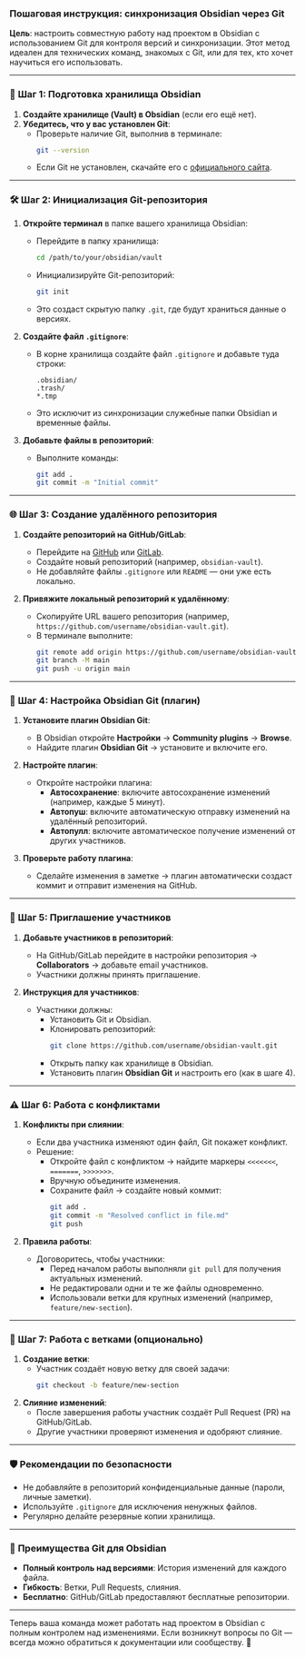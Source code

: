 ### Пошаговая инструкция: синхронизация Obsidian через Git  
**Цель**: настроить совместную работу над проектом в Obsidian с использованием Git для контроля версий и синхронизации. Этот метод идеален для технических команд, знакомых с Git, или для тех, кто хочет научиться его использовать.

---

### 📂 **Шаг 1: Подготовка хранилища Obsidian**
1. **Создайте хранилище (Vault) в Obsidian** (если его ещё нет).  
2. **Убедитесь, что у вас установлен Git**:
   - Проверьте наличие Git, выполнив в терминале:
     ```bash
     git --version
     ```
   - Если Git не установлен, скачайте его с [официального сайта](https://git-scm.com/).

---

### 🛠 **Шаг 2: Инициализация Git-репозитория**
1. **Откройте терминал** в папке вашего хранилища Obsidian:
   - Перейдите в папку хранилища:
     ```bash
     cd /path/to/your/obsidian/vault
     ```
   - Инициализируйте Git-репозиторий:
     ```bash
     git init
     ```
   - Это создаст скрытую папку `.git`, где будут храниться данные о версиях.

2. **Создайте файл `.gitignore`**:
   - В корне хранилища создайте файл `.gitignore` и добавьте туда строки:
     ```
     .obsidian/
     .trash/
     *.tmp
     ```
   - Это исключит из синхронизации служебные папки Obsidian и временные файлы.

3. **Добавьте файлы в репозиторий**:
   - Выполните команды:
     ```bash
     git add .
     git commit -m "Initial commit"
     ```

---

### 🌐 **Шаг 3: Создание удалённого репозитория**
1. **Создайте репозиторий на GitHub/GitLab**:
   - Перейдите на [GitHub](https://github.com) или [GitLab](https://gitlab.com).  
   - Создайте новый репозиторий (например, `obsidian-vault`).  
   - Не добавляйте файлы `.gitignore` или `README` — они уже есть локально.

2. **Привяжите локальный репозиторий к удалённому**:
   - Скопируйте URL вашего репозитория (например, `https://github.com/username/obsidian-vault.git`).  
   - В терминале выполните:
     ```bash
     git remote add origin https://github.com/username/obsidian-vault.git
     git branch -M main
     git push -u origin main
     ```

---

### 🔄 **Шаг 4: Настройка Obsidian Git (плагин)**
1. **Установите плагин Obsidian Git**:
   - В Obsidian откройте **Настройки** → **Community plugins** → **Browse**.  
   - Найдите плагин **Obsidian Git** → установите и включите его.  

2. **Настройте плагин**:
   - Откройте настройки плагина:
     - **Автосохранение**: включите автосохранение изменений (например, каждые 5 минут).  
     - **Автопуш**: включите автоматическую отправку изменений на удалённый репозиторий.  
     - **Автопулл**: включите автоматическое получение изменений от других участников.  

3. **Проверьте работу плагина**:
   - Сделайте изменения в заметке → плагин автоматически создаст коммит и отправит изменения на GitHub.

---

### 👥 **Шаг 5: Приглашение участников**
1. **Добавьте участников в репозиторий**:
   - На GitHub/GitLab перейдите в настройки репозитория → **Collaborators** → добавьте email участников.  
   - Участники должны принять приглашение.

2. **Инструкция для участников**:
   - Участники должны:
     - Установить Git и Obsidian.  
     - Клонировать репозиторий:
       ```bash
       git clone https://github.com/username/obsidian-vault.git
       ```
     - Открыть папку как хранилище в Obsidian.  
     - Установить плагин **Obsidian Git** и настроить его (как в шаге 4).

---

### ⚠️ **Шаг 6: Работа с конфликтами**
1. **Конфликты при слиянии**:
   - Если два участника изменяют один файл, Git покажет конфликт.  
   - Решение:
     - Откройте файл с конфликтом → найдите маркеры `<<<<<<<`, `=======`, `>>>>>>>`.  
     - Вручную объедините изменения.  
     - Сохраните файл → создайте новый коммит:
       ```bash
       git add .
       git commit -m "Resolved conflict in file.md"
       git push
       ```

2. **Правила работы**:
   - Договоритесь, чтобы участники:
     - Перед началом работы выполняли `git pull` для получения актуальных изменений.  
     - Не редактировали одни и те же файлы одновременно.  
     - Использовали ветки для крупных изменений (например, `feature/new-section`).

---

### 🔄 **Шаг 7: Работа с ветками (опционально)**
1. **Создание ветки**:
   - Участник создаёт новую ветку для своей задачи:
     ```bash
     git checkout -b feature/new-section
     ```
2. **Слияние изменений**:
   - После завершения работы участник создаёт Pull Request (PR) на GitHub/GitLab.  
   - Другие участники проверяют изменения и одобряют слияние.  

---

### 🛡️ **Рекомендации по безопасности**
- Не добавляйте в репозиторий конфиденциальные данные (пароли, личные заметки).  
- Используйте `.gitignore` для исключения ненужных файлов.  
- Регулярно делайте резервные копии хранилища.

---

### 🎯 **Преимущества Git для Obsidian**
- **Полный контроль над версиями**: История изменений для каждого файла.  
- **Гибкость**: Ветки, Pull Requests, слияния.  
- **Бесплатно**: GitHub/GitLab предоставляют бесплатные репозитории.  

---

Теперь ваша команда может работать над проектом в Obsidian с полным контролем над изменениями. Если возникнут вопросы по Git — всегда можно обратиться к документации или сообществу. 🚀